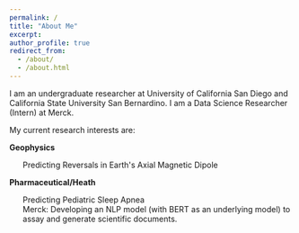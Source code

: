 ```yaml
---
permalink: /
title: "About Me"
excerpt:
author_profile: true
redirect_from: 
  - /about/
  - /about.html
---
```


I am an undergraduate researcher at University of California San Diego and California State University San Bernardino. I am a Data Science Researcher (Intern) at Merck.

My current research interests are:

<b>Geophysics</b>
<ul style="list-style: none;">
  <li>Predicting Reversals in Earth's Axial Magnetic Dipole</li>
</ul>

<b>Pharmaceutical/Heath</b>
<ul style="list-style: none;">
  <li>Predicting Pediatric Sleep Apnea</li>
  <li>Merck: Developing an NLP model (with BERT as an underlying model) to assay and generate scientific documents.</li>
</ul>
